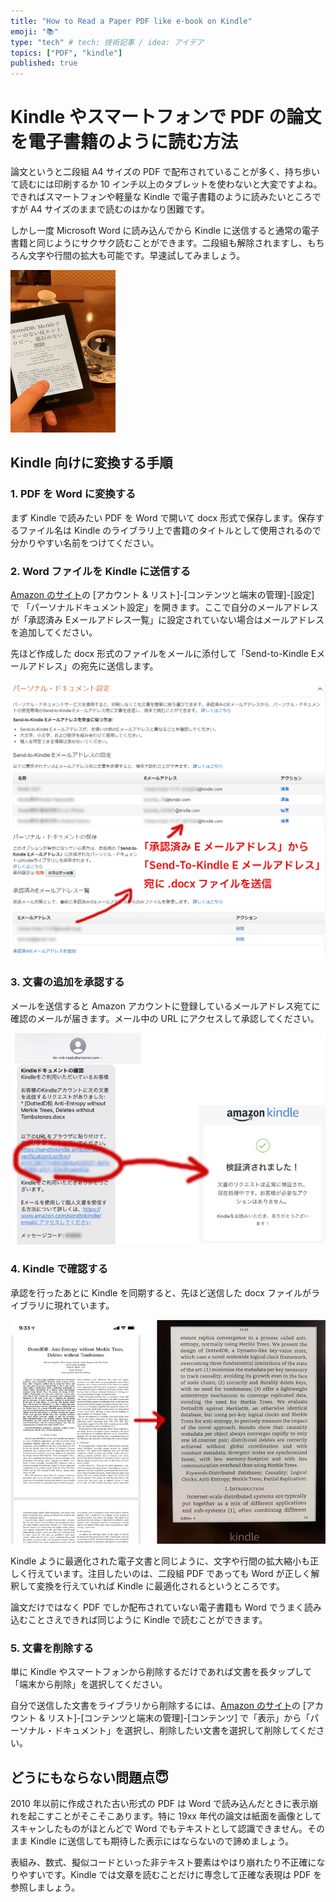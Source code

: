 ```yaml
---
title: "How to Read a Paper PDF like e-book on Kindle"
emoji: "📚"
type: "tech" # tech: 技術記事 / idea: アイデア
topics: ["PDF", "kindle"]
published: true
---
```


# Kindle やスマートフォンで PDF の論文を電子書籍のように読む方法

論文というと二段組 A4 サイズの PDF で配布されていることが多く、持ち歩いて読むには印刷するか 10 インチ以上のタブレットを使わないと大変ですよね。できればスマートフォンや軽量な Kindle で電子書籍のように読みたいところですが A4 サイズのままで読むのはかなり困難です。

しかし一度 Microsoft Word に読み込んでから Kindle に送信すると通常の電子書籍と同じようにサクサク読むことができます。二段組も解除されますし、もちろん文字や行間の拡大も可能です。早速試してみましょう。

![Paper on Kindle](/images/how-to-read-pdf-paper-on-kindle/paper-on-kindle.gif)

## Kindle 向けに変換する手順

### 1. PDF を Word に変換する

まず Kindle で読みたい PDF を Word で開いて docx 形式で保存します。保存するファイル名は Kindle のライブラリ上で書籍のタイトルとして使用されるので分かりやすい名前をつけてください。

### 2. Word ファイルを Kindle に送信する

[Amazon のサイト](https://www.amazon.co.jp/)の [アカウント & リスト]-[コンテンツと端末の管理]-[設定] で
「パーソナルドキュメント設定」を開きます。ここで自分のメールアドレスが「承認済み Eメールアドレス一覧」に設定されていない場合はメールアドレスを追加してください。

先ほど作成した docx 形式のファイルをメールに添付して「Send-to-Kindle Eメールアドレス」の宛先に送信します。

![Kindle Settings](/images/how-to-read-pdf-paper-on-kindle/kindle-settings.png)

### 3. 文書の追加を承認する

メールを送信すると Amazon アカウントに登録しているメールアドレス宛てに確認のメールが届きます。メール中の URL にアクセスして承認してください。

![Approve Document](/images/how-to-read-pdf-paper-on-kindle/approval.png)

### 4. Kindle で確認する

承認を行ったあとに Kindle を同期すると、先ほど送信した docx ファイルがライブラリに現れています。

![Sync and Download Document](/images/how-to-read-pdf-paper-on-kindle/complete.png)

Kindle ように最適化された電子文書と同じように、文字や行間の拡大縮小も正しく行えています。注目したいのは、二段組 PDF であっても Word が正しく解釈して変換を行えていれば Kindle に最適化されるというところです。

論文だけではなく PDF でしか配布されていない電子書籍も Word でうまく読み込むことさえできれば同じように Kindle で読むことができます。

### 5. 文書を削除する

単に Kindle やスマートフォンから削除するだけであれば文書を長タップして「端末から削除」を選択してください。

自分で送信した文書をライブラリから削除するには、[Amazon のサイト](https://www.amazon.co.jp/)の [アカウント & リスト]-[コンテンツと端末の管理]-[コンテンツ] で「表示」から「パーソナル・ドキュメント」を選択し、削除したい文書を選択して削除してください。

## どうにもならない問題点😇

2010 年以前に作成された古い形式の PDF は Word で読み込んだときに表示崩れを起こすことがそこそこあります。特に 19xx 年代の論文は紙面を画像としてスキャンしたものがほとんどで Word でもテキストとして認識できません。そのまま Kindle に送信しても期待した表示にはならないので諦めましょう。

表組み、数式、擬似コードといった非テキスト要素はやはり崩れたり不正確になりやすいです。Kindle では文章を読むことだけに専念して正確な表現は PDF を参照しましょう。

